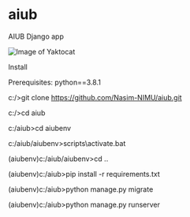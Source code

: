 # aiub
AIUB Django app


![Image of Yaktocat](https://octodex.github.com/images/yaktocat.png)

Install

Prerequisites:
python==3.8.1

c:/>git clone https://github.com/Nasim-NIMU/aiub.git

c:/>cd aiub

c:/aiub>cd aiubenv

c:/aiub/aiubenv>scripts\activate.bat

(aiubenv)c:/aiub/aiubenv>cd ..

(aiubenv)c:/aiub>pip install -r requirements.txt

(aiubenv)c:/aiub>python manage.py migrate

(aiubenv)c:/aiub>python manage.py runserver
